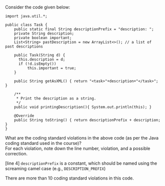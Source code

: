 <panel header="{{ icon_Q }} Find coding standard violations">

Consider the code given below:
```java{.line-numbers}
import java.util.*;

public class Task {
    public static final String descriptionPrefix = "description: ";
    private String description;
    private boolean important;
    List<String> pastDescription = new ArrayList<>(); // a list of past descriptions

    public Task(String d) {
      this.description = d;
      if (!d.isEmpty())
          this.important = true;
    }

    public String getAsXML() { return "<task>"+description+"</task>"; }

    /**
     * Print the description as a string.
     */
    public void printingDescription(){ System.out.println(this); }

    @Override
    public String toString() { return descriptionPrefix + description; }
}
```

What are the coding standard violations in the above code (as per the Java coding standard used in the course)?<br>
For each violation, note down the line number, violation, and a possible correction.

<panel header=":fas-lightbulb: Some hints ..." minimized>

[line 4] `descriptionPrefix` is a constant, which should be named using the screaming camel case (e.g., `DESCRIPTION_PREFIX`)

There are more than 10 coding standard violations in this code.

</div>

</panel>
